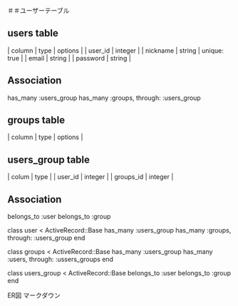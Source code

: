 ＃＃ユーザーテーブル

## users table
| column    |	type    | options      |
| user_id   | integer |
| nickname  | string  | unique: true |
| email     | string  |
| password  | string  |

## Association
  has_many :users_group
  has_many :groups, through: :users_group

## groups table
| column    |	type    | options      |


## users_group table
| colum     | type    |
| user_id   | integer |
| groups_id | integer |

## Association
belongs_to :user
belongs_to :group


class user < ActiveRecord::Base
  has_many :users_group
  has_many :groups, through: :users_group
end

class groups < ActiveRecord::Base
  has_many :users_group
  has_many :users, through: :ussers_groups
end

class users_group < ActiveRecord::Base
  belongs_to :user
  belongs_to :group
end



ER図
マークダウン